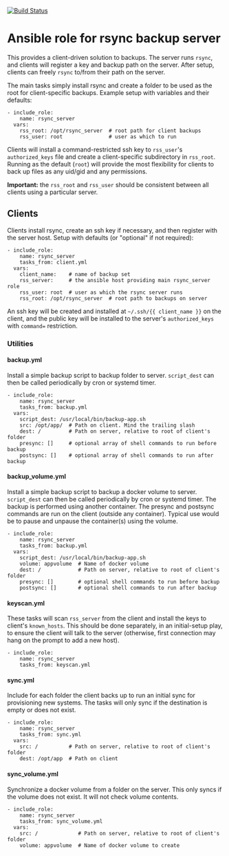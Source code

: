 [![Build Status](https://travis-ci.org/pwalkr/ansible-rsync_server.svg?branch=master)](https://travis-ci.org/pwalkr/ansible-rsync_server)

# Ansible role for rsync backup server

This provides a client-driven solution to backups. The server runs `rsync`, and
clients will register a key and backup path on the server. After setup, clients
can freely `rsync` to/from their path on the server.

The main tasks simply install rsync and create a folder to be used as the root
for client-specific backups. Example setup with variables and their defaults:

    - include_role:
        name: rsync_server
      vars:
        rss_root: /opt/rsync_server  # root path for client backups
        rss_user: root               # user as which to run

Clients will install a command-restricted ssh key to `rss_user`'s
`authorized_keys` file and create a client-specific subdirectory in `rss_root`.
Running as the default (`root`) will provide the most flexibility for clients
to back up files as any uid/gid and any permissions.

**Important:** the `rss_root` and `rss_user` should be consistent between all
clients using a particular server.

## Clients

Clients install rsync, create an ssh key if necessary, and then register with
the server host. Setup with defaults (or "optional" if not required):

    - include_role:
        name: rsync_server
        tasks_from: client.yml
      vars:
        client_name:    # name of backup set
        rss_server:     # the ansible host providing main rsync_server role
        rss_user: root  # user as which the rsync server runs
        rss_root: /opt/rsync_server  # root path to backups on server

An ssh key will be created and installed at `~/.ssh/{{ client_name }}` on the
client, and the public key will be installed to the server's `authorized_keys`
with `command=` restriction.

### Utilities

#### backup.yml

Install a simple backup script to backup folder to server. `script_dest` can
then be called periodically by cron or systemd timer.

    - include_role:
        name: rsync_server
        tasks_from: backup.yml
      vars:
        script_dest: /usr/local/bin/backup-app.sh
        src: /opt/app/  # Path on client. Mind the trailing slash
        dest: /         # Path on server, relative to root of client's folder
        presync: []     # optional array of shell commands to run before backup
        postsync: []    # optional array of shell commands to run after backup

#### backup_volume.yml

Install a simple backup script to backup a docker volume to server.
`script_dest` can then be called periodically by cron or systemd timer. The
backup is performed using another container. The presync and postsync commands
are run on the client (outside any container). Typical use would be to pause and
unpause the container(s) using the volume.

    - include_role:
        name: rsync_server
        tasks_from: backup.yml
      vars:
        script_dest: /usr/local/bin/backup-app.sh
        volume: appvolume  # Name of docker volume
        dest: /            # Path on server, relative to root of client's folder
        presync: []        # optional shell commands to run before backup
        postsync: []       # optional shell commands to run after backup

#### keyscan.yml

These tasks will scan `rss_server` from the client and install the keys to
client's `known_hosts`. This should be done separately, in an initial-setup
play, to ensure the client will talk to the server (otherwise, first connection
may hang on the prompt to add a new host).

    - include_role:
        name: rsync_server
        tasks_from: keyscan.yml

#### sync.yml

Include for each folder the client backs up to run an initial sync for
provisioning new systems. The tasks will only sync if the destination is empty
or does not exist.

    - include_role:
        name: rsync_server
        tasks_from: sync.yml
      vars:
        src: /          # Path on server, relative to root of client's folder
        dest: /opt/app  # Path on client

#### sync_volume.yml

Synchronize a docker volume from a folder on the server. This only syncs if the
volume does not exist. It will not check volume contents.

    - include_role:
        name: rsync_server
        tasks_from: sync_volume.yml
      vars:
        src: /             # Path on server, relative to root of client's folder
        volume: appvolume  # Name of docker volume to create
